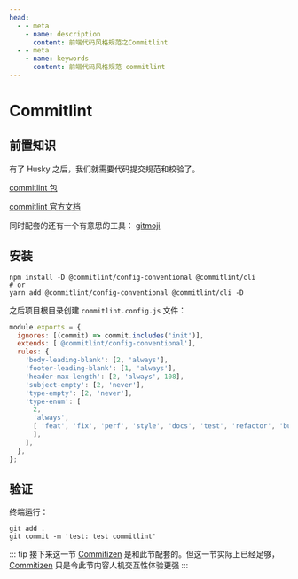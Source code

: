 ```yaml
---
head:
  - - meta
    - name: description
      content: 前端代码风格规范之Commitlint
  - - meta
    - name: keywords
      content: 前端代码风格规范 commitlint
---
```


# Commitlint

## 前置知识

有了 Husky 之后，我们就需要代码提交规范和校验了。

[commitlint 包](https://www.npmjs.com/package/@commitlint/config-conventional)

[commitlint 官方文档](https://commitlint.js.org/#/reference-rules)

同时配套的还有一个有意思的工具：
[gitmoji](https://gitmoji.dev/)

## 安装

```shell
npm install -D @commitlint/config-conventional @commitlint/cli
# or
yarn add @commitlint/config-conventional @commitlint/cli -D
```

之后项目根目录创建 `commitlint.config.js` 文件：
```js
module.exports = {
  ignores: [(commit) => commit.includes('init')],
  extends: ['@commitlint/config-conventional'],
  rules: {
    'body-leading-blank': [2, 'always'],
    'footer-leading-blank': [1, 'always'],
    'header-max-length': [2, 'always', 108],
    'subject-empty': [2, 'never'],
    'type-empty': [2, 'never'],
    'type-enum': [
      2,
      'always',
      [ 'feat', 'fix', 'perf', 'style', 'docs', 'test', 'refactor', 'build', 'ci', 'chore', 'revert', 'wip', 'workflow', 'types', 'release',
      ],
    ],
  },
};
```

## 验证

终端运行：
```shell
git add .
git commit -m 'test: test commitlint' 
```

::: tip
接下来这一节 [Commitizen](./commitizen) 是和此节配套的。但这一节实际上已经足够，[Commitizen](./commitizen) 只是令此节内容人机交互性体验更强
:::
